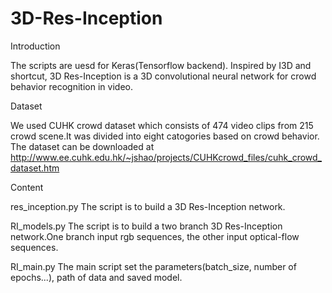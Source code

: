 # 3D-Res-Inception
Introduction

The scripts are uesd for Keras(Tensorflow backend).
Inspired by I3D and shortcut, 3D Res-Inception is a 3D convolutional neural network for crowd behavior recognition in video.

Dataset 

We used CUHK crowd dataset which consists of 474 video clips from 215 crowd scene.It was divided into eight catogories based on crowd behavior.  
The dataset can be downloaded at 
http://www.ee.cuhk.edu.hk/~jshao/projects/CUHKcrowd_files/cuhk_crowd_dataset.htm

Content

res_inception.py
The script is to build a 3D Res-Inception network.

RI_models.py
The script is to build a two branch 3D Res-Inception network.One branch input rgb sequences, the other input optical-flow sequences.

RI_main.py
The main script set the parameters(batch_size, number of epochs...), path of data and saved model.
 
